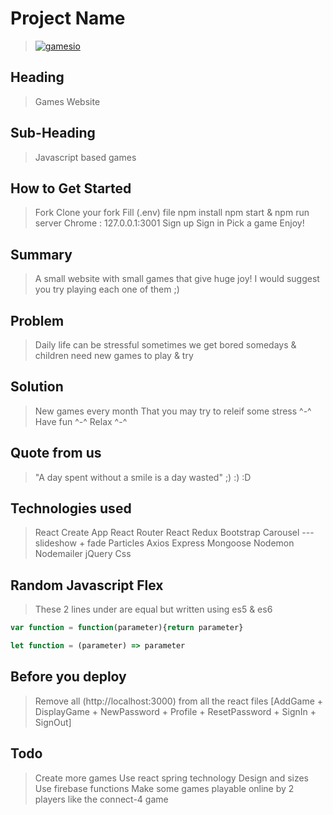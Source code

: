 # Project Name #
  > [![gamesio](https://superstarcommunicator.com/wp-content/uploads/2019/05/SSC-Banner-cyan.png)](https://gamesio.herokuapp.com/)

## Heading ##
  > Games Website

## Sub-Heading ##
  > Javascript based games

## How to Get Started ##
  > Fork
  > Clone your fork
  > Fill (.env) file
  > npm install
  > npm start & npm run server
  > Chrome : 127.0.0.1:3001
  > Sign up
  > Sign in
  > Pick a game
  > Enjoy!

## Summary ##
  > A small website with small games that give huge joy! I would suggest you try playing each one of them ;)

## Problem ##
  > Daily life can be stressful sometimes we get bored somedays & children need new games to play & try

## Solution ##
  > New games every month That you may try to releif some stress ^-^ Have fun ^-^ Relax ^-^

## Quote from us ##
  > "A day spent without a smile is a day wasted" ;) :) :D

## Technologies used ##
  > React Create App
  > React Router
  > React Redux
  > Bootstrap
  > Carousel --- slideshow + fade
  > Particles
  > Axios
  > Express
  > Mongoose
  > Nodemon
  > Nodemailer
  > jQuery
  > Css

## Random Javascript Flex ##
  > These 2 lines under are equal but written using es5 & es6

```javascript
var function = function(parameter){return parameter}

let function = (parameter) => parameter
```

## Before you deploy ##
  > Remove all (http://localhost:3000) from all the react files [AddGame + DisplayGame + NewPassword + Profile + ResetPassword + SignIn + SignOut]

## Todo ##
  > Create more games
  > Use react spring technology
  > Design and sizes
  > Use firebase functions
  > Make some games playable online by 2 players like the connect-4 game
